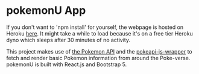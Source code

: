 # pokemonU App

If you don't want to 'npm install' for yourself, the webpage is hosted on Heroku [here](https://pokemonu.herokuapp.com/). It might take a while to load because it's on a free tier Heroku dyno which sleeps after 30 minutes of no activity.

This project makes use of [the Pokemon API](https://pokeapi.co/) and the [pokeapi-js-wrapper](https://github.com/PokeAPI/pokeapi-js-wrapper) to fetch and render basic Pokemon information from around the Poke-verse. pokemonU is built with React.js and Bootstrap 5.
